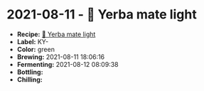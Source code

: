# 2021-08-11 - 🌱 Yerba mate light

* **Recipe:** [🌱 Yerba mate light](../../recipes/mate-light.md)
* **Label:** KY-
* **Color:** green
* **Brewing:** 2021-08-11 18:06:16
* **Fermenting:** 2021-08-12 08:09:38
* **Bottling:**
* **Chilling:**
